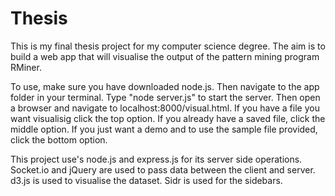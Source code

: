# Thesis
This is my final thesis project for my computer science degree. The aim is to build a web app that will visualise the output of the pattern mining program RMiner.

To use, make sure you have downloaded node.js. Then navigate to the app folder in your terminal. Type "node server.js" to start the server. Then open a browser and navigate to localhost:8000/visual.html. If you have a file you want visualisig click the top option. If you already have a saved file, click the middle option. If you just want a demo and to use the sample file provided, click the bottom option.

This project use's node.js and express.js for its server side operations. Socket.io and jQuery are used to pass data between the client and server. d3.js is used to visualise the dataset. Sidr is used for the sidebars.


